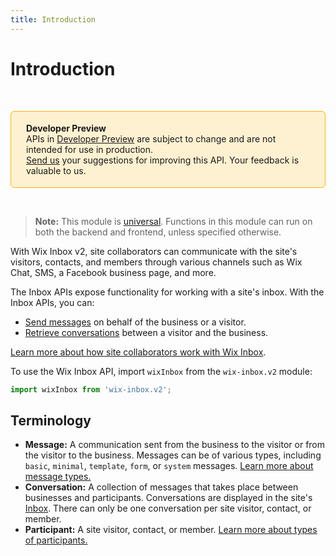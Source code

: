 ```yaml
---
title: Introduction
---
```


# Introduction

&nbsp;

<div style="background-color: #FEF1D1; padding: 18px 24px; border-radius: 6px; border: 1px solid #FDB10C; box-sizing: border-box; display: inline-block">
    <b>Developer Preview</b>
    <br/>
    <span>APIs in <a href="https://www.wix.com/velo/reference/api-overview/developer-preview">Developer Preview</a> are subject to change and are not intended for use in production.<br/><a href="mailto:velo-preview-feedback@wix.com">Send us</a> your suggestions for improving this API. Your feedback is valuable to us.</span>
</div>

&nbsp;

> __Note:__
> This module is [universal](/api-overview/api-versions#universal-modules).
> Functions in this module can run on both the backend and frontend,
> unless specified otherwise.


With Wix Inbox v2, site collaborators can communicate with the site's visitors, contacts, and members
through various channels such as Wix Chat, SMS, a Facebook business page, and more.

The Inbox APIs expose functionality for working with a site's inbox.
With the Inbox APIs, you can:

- [Send messages](messages/sendmessage)
  on behalf of the business or a visitor.
- [Retrieve conversations](conversations/getorcreateconversation)
  between a visitor and the business.

<!-- - Handle webhooks when messages are sent to [a visitor](https://dev.wix.com/api/rest/inbox/messages/message-sent-to-participant-webhook) or [the business](https://dev.wix.com/api/rest/inbox/messages/message-sent-to-business-webhook), when a [message button is clicked](https://dev.wix.com/api/rest/inbox/messages/button-interacted-webhook), or when [conversations are merged](https://dev.wix.com/api/rest/inbox/conversations/conversations-merged-webhook). -->

[Learn more about how site collaborators work with Wix Inbox][kb-inbox].



To use the Wix Inbox API, import `wixInbox` from the `wix-inbox.v2` module:

```javascript
import wixInbox from 'wix-inbox.v2';
```


## Terminology

- **Message:** A communication sent from the business to the visitor or from the visitor to the business.
  Messages can be of various types, including `basic`, `minimal`, `template`, `form`, or `system` messages.
  [Learn more about message types.](messages/message-types)
- **Conversation:**  A collection of messages that takes place between businesses and participants. Conversations are displayed in the site's [Inbox][inbox-deeplink]. There can only be one conversation per site visitor, contact, or member.
- **Participant:** A site visitor, contact, or member. [Learn more about types of participants.](conversations/conversation-id)

[kb-inbox]: https://support.wix.com/en/article/wix-inbox-getting-started
[inbox-deeplink]: https://www.wix.com/my-account/site-selector/?buttonText=Select%20Site&title=Select%20a%20Site&autoSelectOnSingleSite=true&actionUrl=https:%2F%2Fwww.wix.com%2Fdashboard%2F%7B%7BmetaSiteId%7D%7D%2Finbox